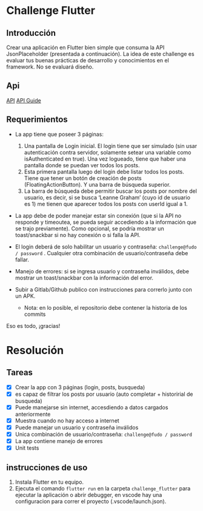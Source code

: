 # Challenge Flutter
## Introducción
Crear una aplicación en Flutter bien simple que consuma la API JsonPlaceholder (presentada a continuación).
La idea de este challenge es evaluar tus buenas prácticas de desarrollo y conocimientos en el framework. No se evaluará diseño.

## Api
[API](https://jsonplaceholder.typicode.com/)
[API Guide](https://jsonplaceholder.typicode.com/guide/)

## Requerimientos

- La app tiene que poseer 3 páginas:
    1. Una pantalla de Login inicial. El login tiene que ser simulado (sin usar autenticación contra servidor, solamente setear una variable como isAuthenticated en true). Una vez logueado, tiene que haber una pantalla donde se puedan ver todos los posts.
    2. Esta primera pantalla luego del login debe listar todos los posts. Tiene que tener un botón de creación de posts (FloatingActionButton). Y una barra de búsqueda superior.
    3. La barra de búsqueda debe permitir buscar los posts por nombre del usuario, es decir, si se busca ‘Leanne Graham’ (cuyo id de usuario es 1) me tienen que aparecer todos los posts con userId igual a 1.

- La app debe de poder manejar estar sin conexión (que si la API no responde y timeoutea, se pueda seguir accediendo a la información que se trajo previamente). Como opcional, se podría mostrar un toast/snackbar si no hay conexión o si falla la API.
- El login deberá de solo habilitar un usuario y contraseña: `challenge@fudo / password` . Cualquier otra combinación de usuario/contraseña debe fallar.
- Manejo de errores: si se ingresa usuario y contraseña inválidos, debe mostrar un toast/snackbar con la información del error.
- Subir a Gitlab/Github publico con instrucciones para correrlo junto con un APK.
    - Nota: en lo posible, el repositorio debe contener la historia de los commits

Eso es todo, ¡gracias!

# Resolución

## Tareas
  - [x] Crear la app con 3 páginas (login, posts, busqueda)
  - [x] es capaz de filtrar los posts por usuario (auto completar + historirial de busqueda)
  - [x] Puede manejarse sin internet, accesdiendo a datos cargados anteriormente
  - [x] Muestra cuando no hay acceso a internet
  - [x] Puede manejar un usuario y contraseña inválidos
  - [x] Unica combinación de usuario/contraseña: `challenge@fudo / password`
  - [x] La app contiene manejo de errores
  - [x] Unit tests

## instrucciones de uso

1. Instala Flutter en tu equipo.
2. Ejecuta el comando `flutter run` en la carpeta `challenge_flutter` para ejecutar la aplicación o abrir debugger, en vscode hay una configuracion para correr el proyecto (.vscode/launch.json).

